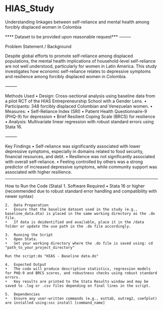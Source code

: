 # HIAS_Study
Understanding linkages between self-reliance and mental health among forcibly displaced women in Colombia

**** Dataset to be provided upon reasonable request***
⸻

Problem Statement / Background

Despite global efforts to promote self-reliance among displaced populations, the mental health implications of household-level self-reliance are not well understood, particularly for women in Latin America. This study investigates how economic self-reliance relates to depressive symptoms and resilience among forcibly displaced women in Colombia.

⸻

Methods Used
	•	Design: Cross-sectional analysis using baseline data from a pilot RCT of the HIAS Entrepreneurship School with a Gender Lens.
	•	Participants: 348 forcibly displaced Colombian and Venezuelan women.
	•	Measures:
	•	Self-Reliance Index (SRI)
	•	Patient Health Questionnaire-9 (PHQ-9) for depression
	•	Brief Resilient Coping Scale (BRCS) for resilience
	•	Analysis: Multivariate linear regression with robust standard errors using Stata 16.

⸻

Key Findings
	•	Self-reliance was significantly associated with lower depressive symptoms, especially in domains related to food security, financial resources, and debt.
	•	Resilience was not significantly associated with overall self-reliance.
	•	Feeling controlled by others was a strong predictor of increased depressive symptoms, while community support was associated with higher resilience.

_____

How to Run the Code (Stata)
	1.	Software Required
	•	Stata 16 or higher (recommended due to robust standard error handling and compatibility with newer syntax)
 
	2.	Data Preparation
	•	Ensure that the baseline dataset used in the study (e.g., baseline_data.dta) is placed in the same working directory as the .do file.
	•	If data is deidentified and available, place it in the /data folder or update the use path in the .do file accordingly.
 
	3.	Running the Script
	•	Open Stata.
	•	Set your working directory where the .do file is saved using: cd "path_to_your_project_directory"
 
 	Run the script:do "HIAS - Baseline data.do"
  
  	4.	Expected Output
	•	The code will produce descriptive statistics, regression models for PHQ-9 and BRCS scores, and robustness checks using robust standard errors.
	•	Key results are printed to the Stata Results window and may be saved to .log or .csv files depending on final lines in the script.
 
	5.	Dependencies
	•	Ensure any user-written commands (e.g., esttab, outreg2, coefplot) are installed using:ssc install [command_name]
 
 
